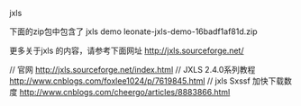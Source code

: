 jxls

下面的zip包中包含了 jxls demo
leonate-jxls-demo-16badf1af81d.zip

更多关于jxls 的内容，请参考下面网址 
http://jxls.sourceforge.net/

// 官网
http://jxls.sourceforge.net/index.html
// JXLS 2.4.0系列教程
http://www.cnblogs.com/foxlee1024/p/7619845.html
// jxls Sxssf 加快下载数度
http://www.cnblogs.com/cheergo/articles/8883866.html